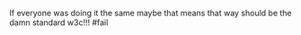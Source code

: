 <!--
id: 1617266006
link: http://kevinisom.info/post/1617266006/if-everyone-was-doing-it-the-same-maybe-that-means
slug: if-everyone-was-doing-it-the-same-maybe-that-means
date: Fri Nov 19 2010 21:46:56 GMT+1300 (NZDT)
raw: {"blog_name":"kevinisom","id":1617266006,"post_url":"http://kevinisom.info/post/1617266006/if-everyone-was-doing-it-the-same-maybe-that-means","slug":"if-everyone-was-doing-it-the-same-maybe-that-means","type":"text","date":"2010-11-19 08:46:56 GMT","timestamp":1290156416,"state":"published","format":"html","reblog_key":"436PrpKm","tags":[],"short_url":"http://tmblr.co/Zw68Yy1WPOLM","highlighted":[],"feed_item":"http://twitter.com/kev_nz/statuses/5537707132456960","from_feed_id":"650289","note_count":0,"title":null,"body":"<p>If everyone was doing it the same maybe that means that way should be the damn standard w3c!!! #fail</p>"}
publish: 2010-11-019
tags: 
title: null
-->


If everyone was doing it the same maybe that means that way should be
the damn standard w3c!!! \#fail


